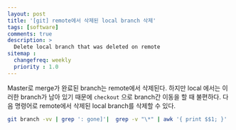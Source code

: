```yaml
---
layout: post
title: '[git] remote에서 삭제된 local branch 삭제'
tags: [software]
comments: true
description: >
  Delete local branch that was deleted on remote
sitemap :
  changefreq: weekly
  priority : 1.0
---
```

Master로 merge가 완료된 branch는 remote에서 삭제된다. 하지만 local 에서는 이러한 branch가 남아 있기 때문에 `checkout` 으로 branch간 이동을 할 때 불편하다. 다음 명령어로 remote에서 삭제된 local branch를 삭제할 수 있다. 

```bash
git branch -vv | grep ': gone]'|  grep -v "\*" | awk '{ print $$1; }' | xargs -r git branch -d
```